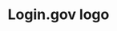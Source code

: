 ---
layout: image
title: Login.gov logo
source: digital.gov
location: assets/img/logingov-logo.png
alt-text: logo for Login.gov
notes: ""
uses:
    - Services template
---